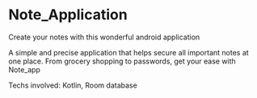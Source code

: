 # Note_Application
Create your notes with this wonderful android application

A simple and precise application that helps secure all important notes at one place.
From grocery shopping to passwords, get your ease with Note_app

Techs involved: Kotlin, Room database
